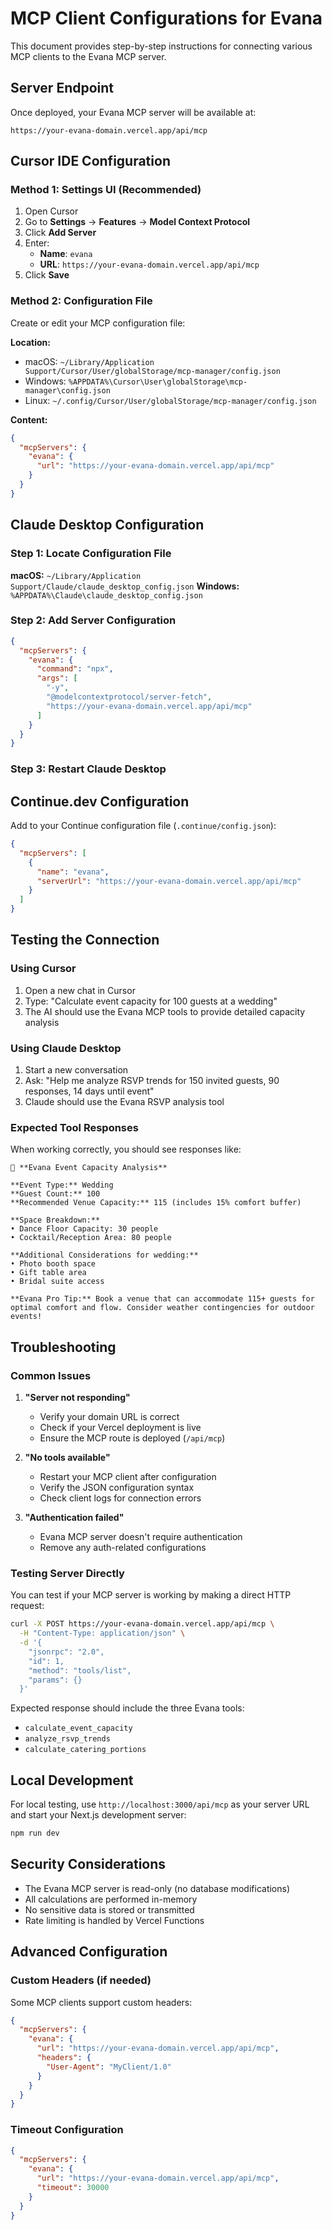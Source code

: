 # MCP Client Configurations for Evana

This document provides step-by-step instructions for connecting various MCP clients to the Evana MCP server.

## Server Endpoint

Once deployed, your Evana MCP server will be available at:

```
https://your-evana-domain.vercel.app/api/mcp
```

## Cursor IDE Configuration

### Method 1: Settings UI (Recommended)

1. Open Cursor
2. Go to **Settings** → **Features** → **Model Context Protocol**
3. Click **Add Server**
4. Enter:
   - **Name**: `evana`
   - **URL**: `https://your-evana-domain.vercel.app/api/mcp`
5. Click **Save**

### Method 2: Configuration File

Create or edit your MCP configuration file:

**Location:**

- macOS: `~/Library/Application Support/Cursor/User/globalStorage/mcp-manager/config.json`
- Windows: `%APPDATA%\Cursor\User\globalStorage\mcp-manager\config.json`
- Linux: `~/.config/Cursor/User/globalStorage/mcp-manager/config.json`

**Content:**

```json
{
  "mcpServers": {
    "evana": {
      "url": "https://your-evana-domain.vercel.app/api/mcp"
    }
  }
}
```

## Claude Desktop Configuration

### Step 1: Locate Configuration File

**macOS:** `~/Library/Application Support/Claude/claude_desktop_config.json`
**Windows:** `%APPDATA%\Claude\claude_desktop_config.json`

### Step 2: Add Server Configuration

```json
{
  "mcpServers": {
    "evana": {
      "command": "npx",
      "args": [
        "-y",
        "@modelcontextprotocol/server-fetch",
        "https://your-evana-domain.vercel.app/api/mcp"
      ]
    }
  }
}
```

### Step 3: Restart Claude Desktop

## Continue.dev Configuration

Add to your Continue configuration file (`.continue/config.json`):

```json
{
  "mcpServers": [
    {
      "name": "evana",
      "serverUrl": "https://your-evana-domain.vercel.app/api/mcp"
    }
  ]
}
```

## Testing the Connection

### Using Cursor

1. Open a new chat in Cursor
2. Type: "Calculate event capacity for 100 guests at a wedding"
3. The AI should use the Evana MCP tools to provide detailed capacity analysis

### Using Claude Desktop

1. Start a new conversation
2. Ask: "Help me analyze RSVP trends for 150 invited guests, 90 responses, 14 days until event"
3. Claude should use the Evana RSVP analysis tool

### Expected Tool Responses

When working correctly, you should see responses like:

```
🎉 **Evana Event Capacity Analysis**

**Event Type:** Wedding
**Guest Count:** 100
**Recommended Venue Capacity:** 115 (includes 15% comfort buffer)

**Space Breakdown:**
• Dance Floor Capacity: 30 people
• Cocktail/Reception Area: 80 people

**Additional Considerations for wedding:**
• Photo booth space
• Gift table area
• Bridal suite access

**Evana Pro Tip:** Book a venue that can accommodate 115+ guests for optimal comfort and flow. Consider weather contingencies for outdoor events!
```

## Troubleshooting

### Common Issues

1. **"Server not responding"**

   - Verify your domain URL is correct
   - Check if your Vercel deployment is live
   - Ensure the MCP route is deployed (`/api/mcp`)

2. **"No tools available"**

   - Restart your MCP client after configuration
   - Verify the JSON configuration syntax
   - Check client logs for connection errors

3. **"Authentication failed"**
   - Evana MCP server doesn't require authentication
   - Remove any auth-related configurations

### Testing Server Directly

You can test if your MCP server is working by making a direct HTTP request:

```bash
curl -X POST https://your-evana-domain.vercel.app/api/mcp \
  -H "Content-Type: application/json" \
  -d '{
    "jsonrpc": "2.0",
    "id": 1,
    "method": "tools/list",
    "params": {}
  }'
```

Expected response should include the three Evana tools:

- `calculate_event_capacity`
- `analyze_rsvp_trends`
- `calculate_catering_portions`

## Local Development

For local testing, use `http://localhost:3000/api/mcp` as your server URL and start your Next.js development server:

```bash
npm run dev
```

## Security Considerations

- The Evana MCP server is read-only (no database modifications)
- All calculations are performed in-memory
- No sensitive data is stored or transmitted
- Rate limiting is handled by Vercel Functions

## Advanced Configuration

### Custom Headers (if needed)

Some MCP clients support custom headers:

```json
{
  "mcpServers": {
    "evana": {
      "url": "https://your-evana-domain.vercel.app/api/mcp",
      "headers": {
        "User-Agent": "MyClient/1.0"
      }
    }
  }
}
```

### Timeout Configuration

```json
{
  "mcpServers": {
    "evana": {
      "url": "https://your-evana-domain.vercel.app/api/mcp",
      "timeout": 30000
    }
  }
}
```
